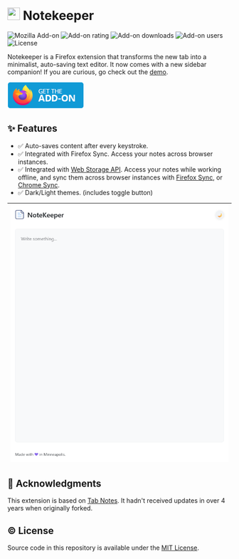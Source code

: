 <h1><img src="./src/icons/icon64.png" height="28px" width="28px" /> Notekeeper</h1>

![Mozilla Add-on](https://img.shields.io/amo/v/newtab-notes@semanticdata) ![Add-on rating](https://img.shields.io/amo/rating/newtab-notes@semanticdata) ![Add-on downloads](https://img.shields.io/amo/dw/newtab-notes@semanticdata) ![Add-on users](https://img.shields.io/amo/users/newtab-notes@semanticdata) ![License](https://img.shields.io/github/license/semanticdata/firefox-new-tab-notes)

Notekeeper is a Firefox extension that transforms the new tab into a minimalist, auto-saving text editor. It now comes with a new sidebar companion! If you are curious, go check out the [demo](https://semanticdata.github.io/notekeeper/).

<a href="https://addons.mozilla.org/en-US/firefox/addon/new-tab-note/">
<img src="https://raw.githubusercontent.com/semanticdata/text-revealer-firefox-extension/master/firefox.png" alt="firefox addon" /></a>

## ✨ Features

- ✅ Auto-saves content after every keystroke.
- ✅ Integrated with Firefox Sync. Access your notes across browser instances.
- ✅ Integrated with [Web Storage API](https://developer.mozilla.org/en-US/docs/Web/API/Web_Storage_API). Access your notes while working offline, and sync them across browser instances with [Firefox Sync](https://www.mozilla.org/en-US/firefox/features/sync/), or [Chrome Sync](https://support.google.com/chrome/answer/185277).
- ✅ Dark/Light themes. (includes toggle button)

| ![screenshot](./screenshot.png) |
| :---: |

## 💜 Acknowledgments

This extension is based on [Tab Notes](https://github.com/nsht/tab_notes). It hadn't received updates in over 4 years when originally forked.

## © License

Source code in this repository is available under the [MIT License](./LICENSE).

